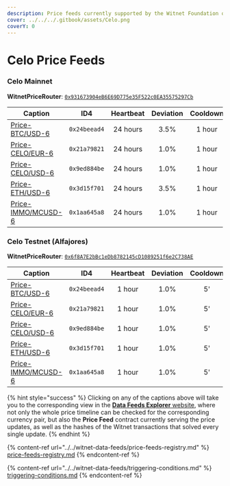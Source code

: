 ```yaml
---
description: Price feeds currently supported by the Witnet Foundation on the Celo ecosystem
cover: ../../../.gitbook/assets/Celo.png
coverY: 0
---
```


# Celo Price Feeds

### Celo Mainnet

**WitnetPriceRouter**: [`0x931673904eB6E69D775e35F522c0EA35575297Cb`](https://explorer.celo.org/address/0x931673904eB6E69D775e35F522c0EA35575297Cb/read-contract)

| **Caption**                                                                     | **ID4**      | **Heartbeat** | **Deviation** | **Cooldown** |
| ------------------------------------------------------------------------------- | ------------ | :-----------: | :-----------: | :----------: |
| [Price-BTC/USD-6](https://feeds.witnet.io/feeds/celo-mainnet\_btc-usd\_6)       | `0x24beead4` |    24 hours   |      3.5%     |    1 hour    |
| [Price-CELO/EUR-6](https://feeds.witnet.io/feeds/celo-mainnet\_celo-eur\_6)     | `0x21a79821` |    24 hours   |      1.0%     |    1 hour    |
| [Price-CELO/USD-6](https://feeds.witnet.io/feeds/celo-mainnet\_celo-usd\_6)     | `0x9ed884be` |    24 hours   |      1.0%     |    1 hour    |
| [Price-ETH/USD-6](https://feeds.witnet.io/feeds/celo-mainnet\_eth-usd\_6)       | `0x3d15f701` |    24 hours   |      3.5%     |    1 hour    |
| [Price-IMMO/MCUSD-6](https://feeds.witnet.io/feeds/celo-mainnet\_immo-mcusd\_6) | `0x1aa645a8` |    24 hours   |      1.0%     |    1 hour    |

### Celo Testnet (Alfajores)

**WitnetPriceRouter**: [`0x6f8A7E2bBc1eDb8782145cD1089251f6e2C738AE`](https://alfajores-blockscout.celo-testnet.org/address/0x6f8A7E2bBc1eDb8782145cD1089251f6e2C738AE/read-contract)

| **Caption**                                                                       | **ID4**      | **Heartbeat** | **Deviation** | **Cooldown** |   |
| --------------------------------------------------------------------------------- | ------------ | :-----------: | :-----------: | :----------: | - |
| [Price-BTC/USD-6](https://feeds.witnet.io/feeds/celo-alfajores\_btc-usd\_6)       | `0x24beead4` |     1 hour    |      1.0%     |      5'      |   |
| [Price-CELO/EUR-6](https://feeds.witnet.io/feeds/celo-alfajores\_celo-eur\_6)     | `0x21a79821` |     1 hour    |      1.0%     |      5'      |   |
| [Price-CELO/USD-6](https://feeds.witnet.io/feeds/celo-alfajores\_celo-usd\_6)     | `0x9ed884be` |     1 hour    |      1.0%     |      5'      |   |
| [Price-ETH/USD-6](https://feeds.witnet.io/feeds/celo-alfajores\_eth-usd\_6)       | `0x3d15f701` |     1 hour    |      1.0%     |      5'      |   |
| [Price-IMMO/MCUSD-6](https://feeds.witnet.io/feeds/celo-alfajores\_immo-mcusd\_6) | `0x1aa645a8` |     1 hour    |      1.0%     |      5'      |   |

{% hint style="success" %}
Clicking on any of the captions above will take you to the corresponding view in the [**Data Feeds Explorer** website](https://feeds.witnet.io), where not only the whole price timeline can be checked for the corresponding currency pair, but also the **Price Feed** contract currently serving the price updates, as well as the hashes of the Witnet transactions that solved every single update.
{% endhint %}

{% content-ref url="../../witnet-data-feeds/price-feeds-registry.md" %}
[price-feeds-registry.md](../../witnet-data-feeds/price-feeds-registry.md)
{% endcontent-ref %}

{% content-ref url="../../witnet-data-feeds/triggering-conditions.md" %}
[triggering-conditions.md](../../witnet-data-feeds/triggering-conditions.md)
{% endcontent-ref %}
